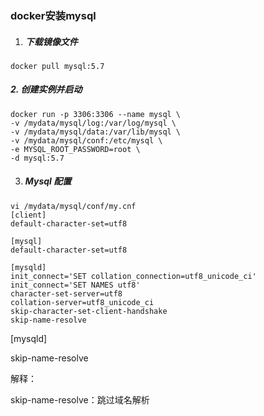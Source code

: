 ### docker安装mysql

1. ##### 下载镜像文件

```
docker pull mysql:5.7
```

#####   2. 创建实例并启动

```
docker run -p 3306:3306 --name mysql \
-v /mydata/mysql/log:/var/log/mysql \
-v /mydata/mysql/data:/var/lib/mysql \
-v /mydata/mysql/conf:/etc/mysql \
-e MYSQL_ROOT_PASSWORD=root \
-d mysql:5.7
```

3. ##### Mysql 配置

```
vi /mydata/mysql/conf/my.cnf
[client]
default-character-set=utf8

[mysql]
default-character-set=utf8

[mysqld]
init_connect='SET collation_connection=utf8_unicode_ci'
init_connect='SET NAMES utf8'
character-set-server=utf8
collation-server=utf8_unicode_ci
skip-character-set-client-handshake
skip-name-resolve
```

[^注意]: 解决Mysql连接慢的问题，在配置文件中加入如下，并重启mysql 

[mysqld]

skip-name-resolve

解释：

skip-name-resolve：跳过域名解析


